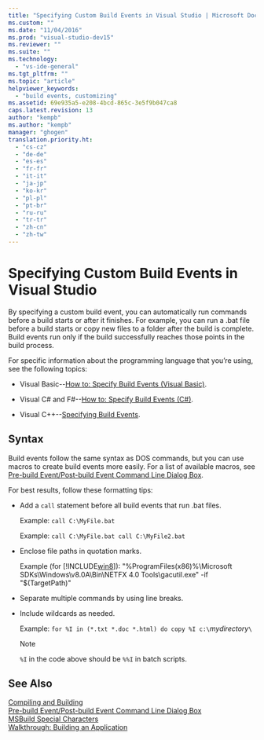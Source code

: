 ```yaml
---
title: "Specifying Custom Build Events in Visual Studio | Microsoft Docs"
ms.custom: ""
ms.date: "11/04/2016"
ms.prod: "visual-studio-dev15"
ms.reviewer: ""
ms.suite: ""
ms.technology: 
  - "vs-ide-general"
ms.tgt_pltfrm: ""
ms.topic: "article"
helpviewer_keywords: 
  - "build events, customizing"
ms.assetid: 69e935a5-e208-4bcd-865c-3e5f9b047ca8
caps.latest.revision: 13
author: "kempb"
ms.author: "kempb"
manager: "ghogen"
translation.priority.ht: 
  - "cs-cz"
  - "de-de"
  - "es-es"
  - "fr-fr"
  - "it-it"
  - "ja-jp"
  - "ko-kr"
  - "pl-pl"
  - "pt-br"
  - "ru-ru"
  - "tr-tr"
  - "zh-cn"
  - "zh-tw"
---
```

# Specifying Custom Build Events in Visual Studio
By specifying a custom build event, you can automatically run commands before a build starts or after it finishes. For example, you can run a .bat file before a build starts or copy new files to a folder after the build is complete. Build events run only if the build successfully reaches those points in the build process.  
  
 For specific information about the programming language that you’re using, see the following topics:  
  
-   Visual Basic--[How to: Specify Build Events (Visual Basic)](../ide/how-to-specify-build-events-visual-basic.md).  
  
-   Visual C# and F#--[How to: Specify Build Events (C#)](../ide/how-to-specify-build-events-csharp.md).  
  
-   Visual C++--[Specifying Build Events](/visual-cpp/ide/specifying-build-events).  
  
## Syntax  
 Build events follow the same syntax as DOS commands, but you can use macros to create build events more easily. For a list of available macros, see [Pre-build Event/Post-build Event Command Line Dialog Box](../ide/reference/pre-build-event-post-build-event-command-line-dialog-box.md).  
  
 For best results, follow these formatting tips:  
  
-   Add a `call` statement before all build events that run .bat files.  
  
     Example: `call C:\MyFile.bat`  
  
     Example: `call C:\MyFile.bat call C:\MyFile2.bat`  
  
-   Enclose file paths in quotation marks.  
  
     Example (for [!INCLUDE[win8](../debugger/includes/win8_md.md)]): "%ProgramFiles(x86)%\Microsoft SDKs\Windows\v8.0A\Bin\NETFX 4.0 Tools\gacutil.exe" -if "$(TargetPath)"  
  
-   Separate multiple commands by using line breaks.  
  
-   Include wildcards as needed.  
  
     Example: `for %I in (*.txt *.doc *.html) do copy %I c:\`*mydirectory*`\`  
  
    > [!NOTE]
    >  `%I` in the code above should be `%%I` in batch scripts.  
  
## See Also  
 [Compiling and Building](../ide/compiling-and-building-in-visual-studio.md)   
 [Pre-build Event/Post-build Event Command Line Dialog Box](../ide/reference/pre-build-event-post-build-event-command-line-dialog-box.md)   
 [MSBuild Special Characters](../msbuild/msbuild-special-characters.md)   
 [Walkthrough: Building an Application](../ide/walkthrough-building-an-application.md)
